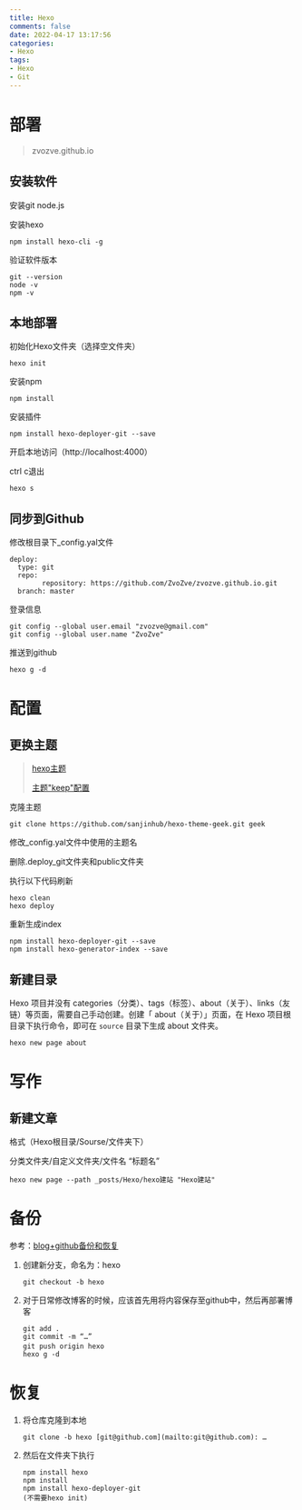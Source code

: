 ```yaml
---
title: Hexo
comments: false
date: 2022-04-17 13:17:56
categories:
- Hexo
tags:
- Hexo
- Git
---
```




# 部署

> zvozve.github.io

##  安装软件

安装git node.js

安装hexo

```
npm install hexo-cli -g
```

验证软件版本

```
git --version
node -v
npm -v
```

## 本地部署

初始化Hexo文件夹（选择空文件夹）

```
hexo init
```

安装npm

```
npm install
```

安装插件

```
npm install hexo-deployer-git --save
```

开启本地访问（http://localhost:4000）

ctrl c退出

```
hexo s
```

## 同步到Github

修改根目录下_config.yal文件

```
deploy:
  type: git
  repo: 
        repository: https://github.com/ZvoZve/zvozve.github.io.git
  branch: master
```

登录信息

```
git config --global user.email "zvozve@gmail.com"
git config --global user.name "ZvoZve"
```

推送到github

```
hexo g -d
```

# 配置

## 更换主题

> [hexo主题](http://www.hexo.io)
>
> [主题"keep"配置](https://keep-docs.xpoet.cn/usage-tutorial/configuration-guide.html#menu)

克隆主题

```
git clone https://github.com/sanjinhub/hexo-theme-geek.git geek 
```

修改_config.yal文件中使用的主题名

删除.deploy_git文件夹和public文件夹

执行以下代码刷新

```
hexo clean
hexo deploy
```

重新生成index

```
npm install hexo-deployer-git --save
npm install hexo-generator-index --save
```

## 新建目录

Hexo 项目并没有 categories（分类）、tags（标签）、about（关于）、links（友链）等页面，需要自己手动创建。创建「 about（关于）」页面，在 Hexo 项目根目录下执行命令，即可在 `source` 目录下生成 about 文件夹。

```
hexo new page about
```

# 写作

## 新建文章

格式（Hexo根目录/Sourse/文件夹下）

分类文件夹/自定义文件夹/文件名 “标题名”

```
hexo new page --path _posts/Hexo/hexo建站 "Hexo建站"
```

# 备份

参考：[blog+github备份和恢复]( https://jinzequn.github.io/2018/01/24/github-hexo/ )

1. 创建新分支，命名为：hexo

   ```
   git checkout -b hexo
   ```

2. 对于日常修改博客的时候，应该首先用将内容保存至github中，然后再部署博客

   ```
   git add . 
   git commit -m “…”
   git push origin hexo　
   hexo g -d
   ```

   

# 恢复

1. 将仓库克隆到本地

   ```
   git clone -b hexo [git@github.com](mailto:git@github.com): …
   ```

2. 然后在文件夹下执行 

   ```
   npm install hexo 
   npm install 
   npm install hexo-deployer-git 
   (不需要hexo init)
   ```

   
